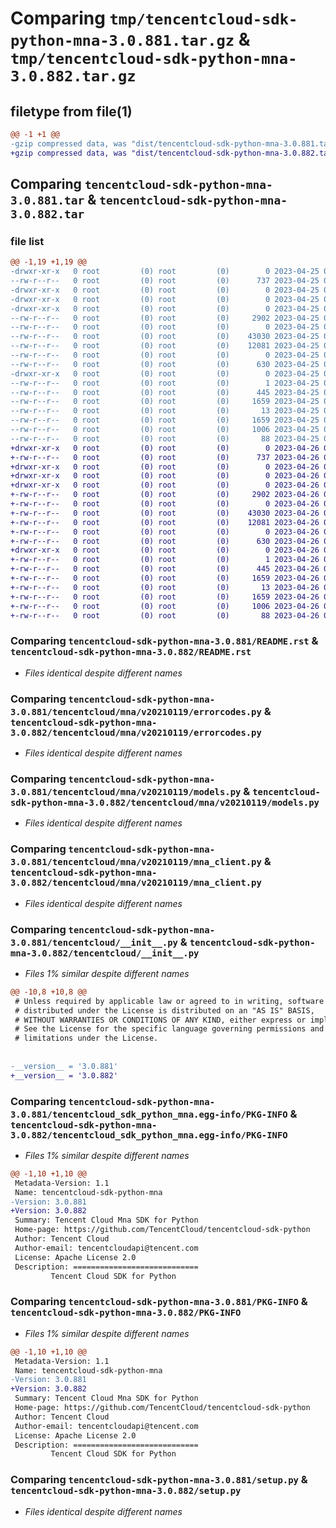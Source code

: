 # Comparing `tmp/tencentcloud-sdk-python-mna-3.0.881.tar.gz` & `tmp/tencentcloud-sdk-python-mna-3.0.882.tar.gz`

## filetype from file(1)

```diff
@@ -1 +1 @@
-gzip compressed data, was "dist/tencentcloud-sdk-python-mna-3.0.881.tar", last modified: Tue Apr 25 00:45:14 2023, max compression
+gzip compressed data, was "dist/tencentcloud-sdk-python-mna-3.0.882.tar", last modified: Wed Apr 26 03:38:43 2023, max compression
```

## Comparing `tencentcloud-sdk-python-mna-3.0.881.tar` & `tencentcloud-sdk-python-mna-3.0.882.tar`

### file list

```diff
@@ -1,19 +1,19 @@
-drwxr-xr-x   0 root         (0) root         (0)        0 2023-04-25 00:45:14.000000 tencentcloud-sdk-python-mna-3.0.881/
--rw-r--r--   0 root         (0) root         (0)      737 2023-04-25 00:45:14.000000 tencentcloud-sdk-python-mna-3.0.881/README.rst
-drwxr-xr-x   0 root         (0) root         (0)        0 2023-04-25 00:45:14.000000 tencentcloud-sdk-python-mna-3.0.881/tencentcloud/
-drwxr-xr-x   0 root         (0) root         (0)        0 2023-04-25 00:45:14.000000 tencentcloud-sdk-python-mna-3.0.881/tencentcloud/mna/
-drwxr-xr-x   0 root         (0) root         (0)        0 2023-04-25 00:45:14.000000 tencentcloud-sdk-python-mna-3.0.881/tencentcloud/mna/v20210119/
--rw-r--r--   0 root         (0) root         (0)     2902 2023-04-25 00:45:14.000000 tencentcloud-sdk-python-mna-3.0.881/tencentcloud/mna/v20210119/errorcodes.py
--rw-r--r--   0 root         (0) root         (0)        0 2023-04-25 00:45:14.000000 tencentcloud-sdk-python-mna-3.0.881/tencentcloud/mna/v20210119/__init__.py
--rw-r--r--   0 root         (0) root         (0)    43030 2023-04-25 00:45:14.000000 tencentcloud-sdk-python-mna-3.0.881/tencentcloud/mna/v20210119/models.py
--rw-r--r--   0 root         (0) root         (0)    12081 2023-04-25 00:45:14.000000 tencentcloud-sdk-python-mna-3.0.881/tencentcloud/mna/v20210119/mna_client.py
--rw-r--r--   0 root         (0) root         (0)        0 2023-04-25 00:45:14.000000 tencentcloud-sdk-python-mna-3.0.881/tencentcloud/mna/__init__.py
--rw-r--r--   0 root         (0) root         (0)      630 2023-04-25 00:45:14.000000 tencentcloud-sdk-python-mna-3.0.881/tencentcloud/__init__.py
-drwxr-xr-x   0 root         (0) root         (0)        0 2023-04-25 00:45:14.000000 tencentcloud-sdk-python-mna-3.0.881/tencentcloud_sdk_python_mna.egg-info/
--rw-r--r--   0 root         (0) root         (0)        1 2023-04-25 00:45:14.000000 tencentcloud-sdk-python-mna-3.0.881/tencentcloud_sdk_python_mna.egg-info/dependency_links.txt
--rw-r--r--   0 root         (0) root         (0)      445 2023-04-25 00:45:14.000000 tencentcloud-sdk-python-mna-3.0.881/tencentcloud_sdk_python_mna.egg-info/SOURCES.txt
--rw-r--r--   0 root         (0) root         (0)     1659 2023-04-25 00:45:14.000000 tencentcloud-sdk-python-mna-3.0.881/tencentcloud_sdk_python_mna.egg-info/PKG-INFO
--rw-r--r--   0 root         (0) root         (0)       13 2023-04-25 00:45:14.000000 tencentcloud-sdk-python-mna-3.0.881/tencentcloud_sdk_python_mna.egg-info/top_level.txt
--rw-r--r--   0 root         (0) root         (0)     1659 2023-04-25 00:45:14.000000 tencentcloud-sdk-python-mna-3.0.881/PKG-INFO
--rw-r--r--   0 root         (0) root         (0)     1006 2023-04-25 00:45:14.000000 tencentcloud-sdk-python-mna-3.0.881/setup.py
--rw-r--r--   0 root         (0) root         (0)       88 2023-04-25 00:45:14.000000 tencentcloud-sdk-python-mna-3.0.881/setup.cfg
+drwxr-xr-x   0 root         (0) root         (0)        0 2023-04-26 03:38:43.000000 tencentcloud-sdk-python-mna-3.0.882/
+-rw-r--r--   0 root         (0) root         (0)      737 2023-04-26 03:38:43.000000 tencentcloud-sdk-python-mna-3.0.882/README.rst
+drwxr-xr-x   0 root         (0) root         (0)        0 2023-04-26 03:38:43.000000 tencentcloud-sdk-python-mna-3.0.882/tencentcloud/
+drwxr-xr-x   0 root         (0) root         (0)        0 2023-04-26 03:38:43.000000 tencentcloud-sdk-python-mna-3.0.882/tencentcloud/mna/
+drwxr-xr-x   0 root         (0) root         (0)        0 2023-04-26 03:38:43.000000 tencentcloud-sdk-python-mna-3.0.882/tencentcloud/mna/v20210119/
+-rw-r--r--   0 root         (0) root         (0)     2902 2023-04-26 03:38:43.000000 tencentcloud-sdk-python-mna-3.0.882/tencentcloud/mna/v20210119/errorcodes.py
+-rw-r--r--   0 root         (0) root         (0)        0 2023-04-26 03:38:43.000000 tencentcloud-sdk-python-mna-3.0.882/tencentcloud/mna/v20210119/__init__.py
+-rw-r--r--   0 root         (0) root         (0)    43030 2023-04-26 03:38:43.000000 tencentcloud-sdk-python-mna-3.0.882/tencentcloud/mna/v20210119/models.py
+-rw-r--r--   0 root         (0) root         (0)    12081 2023-04-26 03:38:43.000000 tencentcloud-sdk-python-mna-3.0.882/tencentcloud/mna/v20210119/mna_client.py
+-rw-r--r--   0 root         (0) root         (0)        0 2023-04-26 03:38:43.000000 tencentcloud-sdk-python-mna-3.0.882/tencentcloud/mna/__init__.py
+-rw-r--r--   0 root         (0) root         (0)      630 2023-04-26 03:38:43.000000 tencentcloud-sdk-python-mna-3.0.882/tencentcloud/__init__.py
+drwxr-xr-x   0 root         (0) root         (0)        0 2023-04-26 03:38:43.000000 tencentcloud-sdk-python-mna-3.0.882/tencentcloud_sdk_python_mna.egg-info/
+-rw-r--r--   0 root         (0) root         (0)        1 2023-04-26 03:38:43.000000 tencentcloud-sdk-python-mna-3.0.882/tencentcloud_sdk_python_mna.egg-info/dependency_links.txt
+-rw-r--r--   0 root         (0) root         (0)      445 2023-04-26 03:38:43.000000 tencentcloud-sdk-python-mna-3.0.882/tencentcloud_sdk_python_mna.egg-info/SOURCES.txt
+-rw-r--r--   0 root         (0) root         (0)     1659 2023-04-26 03:38:43.000000 tencentcloud-sdk-python-mna-3.0.882/tencentcloud_sdk_python_mna.egg-info/PKG-INFO
+-rw-r--r--   0 root         (0) root         (0)       13 2023-04-26 03:38:43.000000 tencentcloud-sdk-python-mna-3.0.882/tencentcloud_sdk_python_mna.egg-info/top_level.txt
+-rw-r--r--   0 root         (0) root         (0)     1659 2023-04-26 03:38:43.000000 tencentcloud-sdk-python-mna-3.0.882/PKG-INFO
+-rw-r--r--   0 root         (0) root         (0)     1006 2023-04-26 03:38:43.000000 tencentcloud-sdk-python-mna-3.0.882/setup.py
+-rw-r--r--   0 root         (0) root         (0)       88 2023-04-26 03:38:43.000000 tencentcloud-sdk-python-mna-3.0.882/setup.cfg
```

### Comparing `tencentcloud-sdk-python-mna-3.0.881/README.rst` & `tencentcloud-sdk-python-mna-3.0.882/README.rst`

 * *Files identical despite different names*

### Comparing `tencentcloud-sdk-python-mna-3.0.881/tencentcloud/mna/v20210119/errorcodes.py` & `tencentcloud-sdk-python-mna-3.0.882/tencentcloud/mna/v20210119/errorcodes.py`

 * *Files identical despite different names*

### Comparing `tencentcloud-sdk-python-mna-3.0.881/tencentcloud/mna/v20210119/models.py` & `tencentcloud-sdk-python-mna-3.0.882/tencentcloud/mna/v20210119/models.py`

 * *Files identical despite different names*

### Comparing `tencentcloud-sdk-python-mna-3.0.881/tencentcloud/mna/v20210119/mna_client.py` & `tencentcloud-sdk-python-mna-3.0.882/tencentcloud/mna/v20210119/mna_client.py`

 * *Files identical despite different names*

### Comparing `tencentcloud-sdk-python-mna-3.0.881/tencentcloud/__init__.py` & `tencentcloud-sdk-python-mna-3.0.882/tencentcloud/__init__.py`

 * *Files 1% similar despite different names*

```diff
@@ -10,8 +10,8 @@
 # Unless required by applicable law or agreed to in writing, software
 # distributed under the License is distributed on an "AS IS" BASIS,
 # WITHOUT WARRANTIES OR CONDITIONS OF ANY KIND, either express or implied.
 # See the License for the specific language governing permissions and
 # limitations under the License.
 
 
-__version__ = '3.0.881'
+__version__ = '3.0.882'
```

### Comparing `tencentcloud-sdk-python-mna-3.0.881/tencentcloud_sdk_python_mna.egg-info/PKG-INFO` & `tencentcloud-sdk-python-mna-3.0.882/tencentcloud_sdk_python_mna.egg-info/PKG-INFO`

 * *Files 1% similar despite different names*

```diff
@@ -1,10 +1,10 @@
 Metadata-Version: 1.1
 Name: tencentcloud-sdk-python-mna
-Version: 3.0.881
+Version: 3.0.882
 Summary: Tencent Cloud Mna SDK for Python
 Home-page: https://github.com/TencentCloud/tencentcloud-sdk-python
 Author: Tencent Cloud
 Author-email: tencentcloudapi@tencent.com
 License: Apache License 2.0
 Description: ============================
         Tencent Cloud SDK for Python
```

### Comparing `tencentcloud-sdk-python-mna-3.0.881/PKG-INFO` & `tencentcloud-sdk-python-mna-3.0.882/PKG-INFO`

 * *Files 1% similar despite different names*

```diff
@@ -1,10 +1,10 @@
 Metadata-Version: 1.1
 Name: tencentcloud-sdk-python-mna
-Version: 3.0.881
+Version: 3.0.882
 Summary: Tencent Cloud Mna SDK for Python
 Home-page: https://github.com/TencentCloud/tencentcloud-sdk-python
 Author: Tencent Cloud
 Author-email: tencentcloudapi@tencent.com
 License: Apache License 2.0
 Description: ============================
         Tencent Cloud SDK for Python
```

### Comparing `tencentcloud-sdk-python-mna-3.0.881/setup.py` & `tencentcloud-sdk-python-mna-3.0.882/setup.py`

 * *Files identical despite different names*


